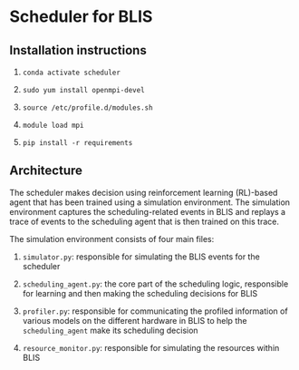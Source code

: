 # Scheduler for BLIS

## Installation instructions 

1. `conda activate scheduler`

2. `sudo yum install openmpi-devel`

3. `source /etc/profile.d/modules.sh`

4. `module load mpi`

5. `pip install -r requirements`

## Architecture

The scheduler makes decision using reinforcement learning (RL)-based agent that has been trained using a simulation environment. The simulation environment captures the scheduling-related events in BLIS and replays a trace of events to the scheduling agent that is then trained on this trace.

The simulation environment consists of four main files:

1. `simulator.py`: responsible for simulating the BLIS events for the scheduler

2. `scheduling_agent.py`: the core part of the scheduling logic, responsible for learning and then making the scheduling decisions for BLIS

3. `profiler.py`: responsible for communicating the profiled information of various models on the different hardware in BLIS to help the `scheduling_agent` make its scheduling decision

4. `resource_monitor.py`: responsible for simulating the resources within BLIS

